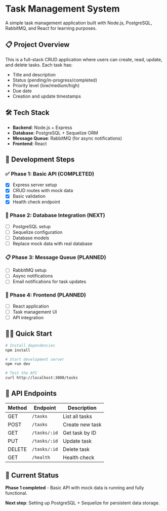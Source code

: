 # Task Management System

A simple task management application built with Node.js, PostgreSQL, RabbitMQ, and React for learning purposes.

## 📋 Project Overview

This is a full-stack CRUD application where users can create, read, update, and delete tasks. Each task has:
- Title and description
- Status (pending/in-progress/completed)
- Priority level (low/medium/high)
- Due date
- Creation and update timestamps

## 🛠️ Tech Stack

- **Backend**: Node.js + Express
- **Database**: PostgreSQL + Sequelize ORM
- **Message Queue**: RabbitMQ (for async notifications)
- **Frontend**: React

## 🚀 Development Steps

### ✅ Phase 1: Basic API (COMPLETED)
- [x] Express server setup
- [x] CRUD routes with mock data
- [x] Basic validation
- [x] Health check endpoint

### 🔄 Phase 2: Database Integration (NEXT)
- [ ] PostgreSQL setup
- [ ] Sequelize configuration
- [ ] Database models
- [ ] Replace mock data with real database

### 📋 Phase 3: Message Queue (PLANNED)
- [ ] RabbitMQ setup
- [ ] Async notifications
- [ ] Email notifications for task updates

### 🎨 Phase 4: Frontend (PLANNED)
- [ ] React application
- [ ] Task management UI
- [ ] API integration

## 🏃‍♂️ Quick Start

```bash
# Install dependencies
npm install

# Start development server
npm run dev

# Test the API
curl http://localhost:3000/tasks
```

## 📡 API Endpoints

| Method | Endpoint | Description |
|--------|----------|-------------|
| GET | `/tasks` | List all tasks |
| POST | `/tasks` | Create new task |
| GET | `/tasks/:id` | Get task by ID |
| PUT | `/tasks/:id` | Update task |
| DELETE | `/tasks/:id` | Delete task |
| GET | `/health` | Health check |

## 🎯 Current Status

**Phase 1 completed** - Basic API with mock data is running and fully functional.

**Next step**: Setting up PostgreSQL + Sequelize for persistent data storage.
